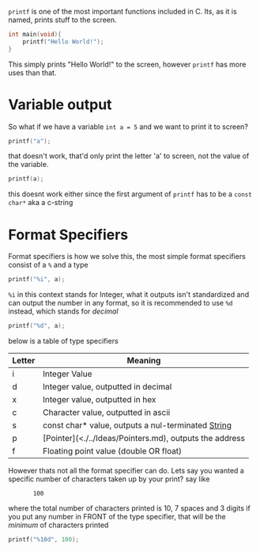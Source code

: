 `printf` is one of the most important functions included in C. Its, as it is named, prints stuff to the screen.
```c
int main(void){
	printf("Hello World!");
}
```
This simply prints "Hello World!" to the screen, however `printf` has more uses than that.

# Variable output

So what if we have a variable `int a = 5` and we want to print it to screen?
```c
printf("a");
```
that doesn't work, that'd only print the letter 'a' to screen, not the value of the variable.
```c
printf(a);
```
this doesnt work either since the first argument of `printf` has to be a `const char*` aka a c-string

# Format Specifiers

Format specifiers is how we solve this, the most simple format specifiers consist of a `%` and a type
```c
printf("%i", a);
```
`%i` in this context stands for Integer, what it outputs isn't standardized and can output the number in any format, so it is recommended to use `%d` instead, which stands for *decimal*
```c
printf("%d", a);
```

below is a table of type specifiers

| Letter | Meaning |
| --- | --- |
| i | Integer Value |
| d | Integer value, outputted in decimal |
| x | Integer value, outputted in hex |
| c | Character value, outputted in ascii |
| s | const char* value, outputs a nul-terminated [String](<./../Ideas/String.md>) |
| p | [Pointer](<./../Ideas/Pointers.md), outputs the address |
| f | Floating point value (double OR float) |

However thats not all the format specifier can do. 
Lets say you wanted a specific number of characters taken up by your print?
say like
```
       100
```
where the total number of characters printed is 10, 7 spaces and 3 digits
if you put any number in FRONT of the type specifier, that will be the *minimum* of characters printed

```c
printf("%10d", 100);
```

